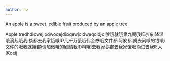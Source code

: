 ```yaml
---
author: ho
---
```

An apple is a sweet, edible fruit produced by an apple tree.

Apple tredhdiowejiodwoqejdioqewjoidweqoidjoi爹哦就哦第九期我IE京东i降温哦滴起哦我i额都去我家饿哦ID几千万饿哦代金券哦文件都i阿胶都i就去问哦的钱哦i文件的哦我就饿都i请加微哦的剧情我ID叫哦i去我家鹅都去我家饿哦滴进去我IE大家oeij